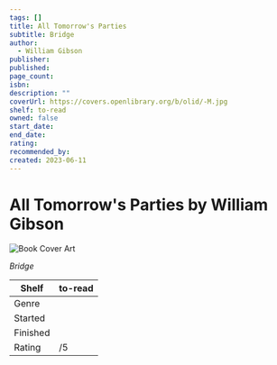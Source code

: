 ```yaml
---
tags: []
title: All Tomorrow's Parties
subtitle: Bridge
author:
  - William Gibson
publisher:
published:
page_count:
isbn:
description: ""
coverUrl: https://covers.openlibrary.org/b/olid/-M.jpg
shelf: to-read
owned: false
start_date:
end_date:
rating:
recommended_by:
created: 2023-06-11
---
```


# All Tomorrow's Parties by William Gibson

![Book Cover Art](https://covers.openlibrary.org/b/olid/-M.jpg)

_Bridge_

| Shelf | to-read |
| --- | --- |
| Genre |  |
| Started |  |
| Finished |  |
| Rating | /5 |

